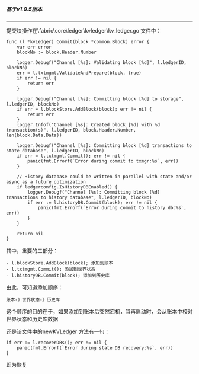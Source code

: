 
##### 基于v1.0.5版本
---------------------------
提交块操作在\fabric\core\ledger\kvledger\kv_ledger.go 文件中：

```
func (l *kvLedger) Commit(block *common.Block) error {
	var err error
	blockNo := block.Header.Number

	logger.Debugf("Channel [%s]: Validating block [%d]", l.ledgerID, blockNo)
	err = l.txtmgmt.ValidateAndPrepare(block, true)
	if err != nil {
		return err
	}

	logger.Debugf("Channel [%s]: Committing block [%d] to storage", l.ledgerID, blockNo)
	if err = l.blockStore.AddBlock(block); err != nil {
		return err
	}
	logger.Infof("Channel [%s]: Created block [%d] with %d transaction(s)", l.ledgerID, block.Header.Number, len(block.Data.Data))

	logger.Debugf("Channel [%s]: Committing block [%d] transactions to state database", l.ledgerID, blockNo)
	if err = l.txtmgmt.Commit(); err != nil {
		panic(fmt.Errorf(`Error during commit to txmgr:%s`, err))
	}

	// History database could be written in parallel with state and/or async as a future optimization
	if ledgerconfig.IsHistoryDBEnabled() {
		logger.Debugf("Channel [%s]: Committing block [%d] transactions to history database", l.ledgerID, blockNo)
		if err := l.historyDB.Commit(block); err != nil {
			panic(fmt.Errorf(`Error during commit to history db:%s`, err))
		}
	}

	return nil
}
```

其中，重要的三部分：

```
- l.blockStore.AddBlock(block); 添加到账本
- l.txtmgmt.Commit(); 添加到世界状态
- l.historyDB.Commit(block); 添加到历史库
```

由此，可知道添加顺序：


```
账本-》世界状态-》历史库
```

这个顺序的目的在于，如果添加到账本后突然宕机，当再启动时，会从账本中校对世界状态和历史库数据


还是该文件中的newKVLedger 方法有一句：


```
if err := l.recoverDBs(); err != nil {
	panic(fmt.Errorf(`Error during state DB recovery:%s`, err))
}
```
即为恢复



